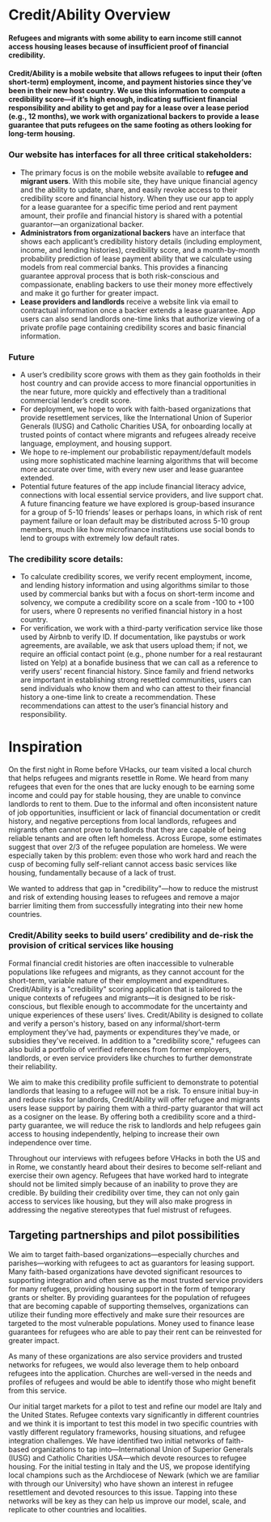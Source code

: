 # Credit/Ability Overview
#### Refugees and migrants with some ability to earn income still cannot access housing leases because of insufficient proof of financial credibility.

#### Credit/Ability is a mobile website that allows refugees to input their (often short-term) employment, income, and payment histories since they’ve been in their new host country. We use this information to compute a credibility score—if it’s high enough, indicating sufficient financial responsibility and ability to get and pay for a lease over a lease period (e.g., 12 months), we work with organizational backers to provide a lease guarantee that puts refugees on the same footing as others looking for long-term housing.

### Our website has interfaces for all three critical stakeholders:
- The primary focus is on the mobile website available to **refugee and migrant users**. With this mobile site, they have unique financial agency and the ability to update, share, and easily revoke access to their credibility score and financial history. When they use our app to apply for a lease guarantee for a specific time period and rent payment amount, their profile and financial history is shared with a potential guarantor—an organizational backer.
- **Administrators from organizational backers** have an interface that shows each applicant’s credibility history details (including employment, income, and lending histories), credibility score, and a month-by-month probability prediction of lease payment ability that we calculate using models from real commercial banks. This provides a financing guarantee approval process that is both risk-conscious and compassionate, enabling backers to use their money more effectively and make it go further for greater impact.
- **Lease providers and landlords** receive a website link via email to contractual information once a backer extends a lease guarantee. App users can also send landlords one-time links that authorize viewing of a private profile page containing credibility scores and basic financial information.

### Future
- A user’s credibility score grows with them as they gain footholds in their host country and can provide access to more financial opportunities in the near future, more quickly and effectively than a traditional commercial lender’s credit score.
- For deployment, we hope to work with faith-based organizations that provide resettlement services, like the International Union of Superior Generals (IUSG) and Catholic Charities USA, for onboarding locally at trusted points of contact where migrants and refugees already receive language, employment, and housing support.
- We hope to re-implement our probabilistic repayment/default models using more sophisticated machine learning algorithms that will become more accurate over time, with every new user and lease guarantee extended.
- Potential future features of the app include financial literacy advice, connections with local essential service providers, and live support chat. A future financing feature we have explored is group-based insurance for a group of 5-10 friends’ leases or perhaps loans, in which risk of rent payment failure or loan default may be distributed across 5-10 group members, much like how microfinance institutions use social bonds to lend to groups with extremely low default rates. 

### The credibility score details:
- To calculate credibility scores, we verify recent employment, income, and lending history information and using algorithms similar to those used by commercial banks but with a focus on short-term income and solvency, we compute a credibility score on a scale from -100 to +100 for users, where 0 represents no verified financial history in a host country.
- For verification, we work with a third-party verification service like those used by Airbnb to verify ID. If documentation, like paystubs or work agreements, are available, we ask that users upload them; if not, we require an official contact point (e.g., phone number for a real restaurant listed on Yelp) at a bonafide business that we can call as a reference to verify users’ recent financial history.
Since family and friend networks are important in establishing strong resettled communities, users can send individuals who know them and who can attest to their financial history a one-time link to create a recommendation. These recommendations can attest to the user’s financial history and responsibility.

# Inspiration

On the first night in Rome before VHacks, our team visited a local church that helps refugees and migrants resettle in Rome. We heard from many refugees that even for the ones that are lucky enough to be earning some income and could pay for stable housing, they are unable to convince landlords to rent to them. Due to the informal and often inconsistent nature of job opportunities, insufficient or lack of financial documentation or credit history, and negative perceptions from local landlords, refugees and migrants often cannot prove to landlords that they are capable of being reliable tenants and are often left homeless. Across Europe, some estimates suggest that over 2/3 of the refugee population are homeless. We were especially taken by this problem: even those who work hard and reach the cusp of becoming fully self-reliant cannot access basic services like housing, fundamentally because of a lack of trust. 

We wanted to address that gap in "credibility"—how to reduce the mistrust and risk of extending housing leases to refugees and remove a major barrier limiting them from successfully integrating into their new home countries.

### Credit/Ability seeks to build users’ credibility and de-risk the provision of critical services like housing 
Formal financial credit histories are often inaccessible to vulnerable populations like refugees and migrants, as they cannot account for the short-term, variable nature of their employment and expenditures. Credit/Ability is a "credibility" scoring application that is tailored to the unique contexts of refugees and migrants—it is designed to be risk-conscious, but flexible enough to accommodate for the uncertainty and unique experiences of these users’ lives. Credit/Ability is designed to collate and verify a person's history, based on any informal/short-term employment they’ve had, payments or expenditures they’ve made, or subsidies they've received. In addition to a "credibility score," refugees can also build a portfolio of verified references from former employers, landlords, or even service providers like churches to further demonstrate their reliability.

We aim to make this credibility profile sufficient to demonstrate to potential landlords that leasing to a refugee will not be a risk. To ensure initial buy-in and reduce risks for landlords, Credit/Ability will offer refugee and migrants users lease support by pairing them with a third-party guarantor that will act as a cosigner on the lease. By offering both a credibility score and a third-party guarantee, we will reduce the risk to landlords and help refugees gain access to housing independently, helping to increase their own independence over time. 

Throughout our interviews with refugees before VHacks in both the US and in Rome, we constantly heard about their desires to become self-reliant and exercise their own agency. Refugees that have worked hard to integrate should not be limited simply because of an inability to prove they are credible. By building their credibility over time, they can not only gain access to services like housing, but they will also make progress in addressing the negative stereotypes that fuel mistrust of refugees.

## Targeting partnerships and pilot possibilities
We aim to target faith-based organizations—especially churches and parishes—working with refugees to act as guarantors for leasing support. Many faith-based organizations have devoted significant resources to supporting integration and often serve as the most trusted service providers for many refugees, providing housing support in the form of temporary grants or shelter. By providing guarantees for the population of refugees that are becoming capable of supporting themselves, organizations can utilize their funding more effectively and make sure their resources are targeted to the most vulnerable populations. Money used to finance lease guarantees for refugees who are able to pay their rent can be reinvested for greater impact.

As many of these organizations are also service providers and trusted networks for refugees, we would also leverage them to help onboard refugees into the application. Churches are well-versed in the needs and profiles of refugees and would be able to identify those who might benefit from this service. 

Our initial target markets for a pilot to test and refine our model are Italy and the United States. Refugee contexts vary significantly in different countries and we think it is important to test this model in two specific countries with vastly different regulatory frameworks, housing situations, and refugee integration challenges. We have identified two initial networks of faith-based organizations to tap into—International Union of Superior Generals (IUSG) and Catholic Charities USA—which devote resources to refugee housing. For the initial testing in Italy and the US, we propose identifying local champions such as the Archdiocese of Newark (which we are familiar with through our University) who have shown an interest in refugee resettlement and devoted resources to this issue. Tapping into these networks will be key as they can help us improve our model, scale, and replicate to other countries and localities.
